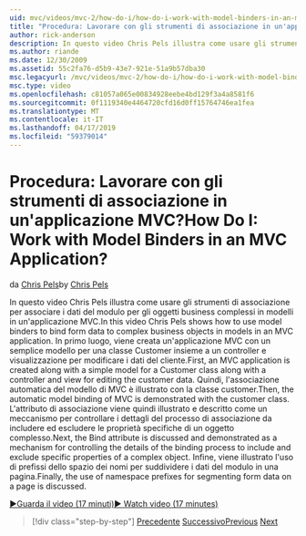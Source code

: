 ```yaml
---
uid: mvc/videos/mvc-2/how-do-i/how-do-i-work-with-model-binders-in-an-mvc-application
title: "Procedura: Lavorare con gli strumenti di associazione in un'applicazione MVC? | Microsoft Docs"
author: rick-anderson
description: In questo video Chris Pels illustra come usare gli strumenti di associazione per associare i dati del modulo per gli oggetti business complessi in modelli in un'applicazione MVC. Primo, un applicat MVC...
ms.author: riande
ms.date: 12/30/2009
ms.assetid: 55c2fa76-d5b9-43e7-921e-51a9b57dba30
msc.legacyurl: /mvc/videos/mvc-2/how-do-i/how-do-i-work-with-model-binders-in-an-mvc-application
msc.type: video
ms.openlocfilehash: c81057a065e00834928eebe4bd129f3a4a8581f6
ms.sourcegitcommit: 0f1119340e4464720cfd16d0ff15764746ea1fea
ms.translationtype: MT
ms.contentlocale: it-IT
ms.lasthandoff: 04/17/2019
ms.locfileid: "59379014"
---
```

# <a name="how-do-i-work-with-model-binders-in-an-mvc-application"></a><span data-ttu-id="65071-105">Procedura: Lavorare con gli strumenti di associazione in un'applicazione MVC?</span><span class="sxs-lookup"><span data-stu-id="65071-105">How Do I: Work with Model Binders in an MVC Application?</span></span>

<span data-ttu-id="65071-106">da [Chris Pels](https://twitter.com/chrispels)</span><span class="sxs-lookup"><span data-stu-id="65071-106">by [Chris Pels](https://twitter.com/chrispels)</span></span>

<span data-ttu-id="65071-107">In questo video Chris Pels illustra come usare gli strumenti di associazione per associare i dati del modulo per gli oggetti business complessi in modelli in un'applicazione MVC.</span><span class="sxs-lookup"><span data-stu-id="65071-107">In this video Chris Pels shows how to use model binders to bind form data to complex business objects in models in an MVC application.</span></span> <span data-ttu-id="65071-108">In primo luogo, viene creata un'applicazione MVC con un semplice modello per una classe Customer insieme a un controller e visualizzazione per modificare i dati del cliente.</span><span class="sxs-lookup"><span data-stu-id="65071-108">First, an MVC application is created along with a simple model for a Customer class along with a controller and view for editing the customer data.</span></span> <span data-ttu-id="65071-109">Quindi, l'associazione automatica del modello di MVC è illustrato con la classe customer.</span><span class="sxs-lookup"><span data-stu-id="65071-109">Then, the automatic model binding of MVC is demonstrated with the customer class.</span></span> <span data-ttu-id="65071-110">L'attributo di associazione viene quindi illustrato e descritto come un meccanismo per controllare i dettagli del processo di associazione da includere ed escludere le proprietà specifiche di un oggetto complesso.</span><span class="sxs-lookup"><span data-stu-id="65071-110">Next, the Bind attribute is discussed and demonstrated as a mechanism for controlling the details of the binding process to include and exclude specific properties of a complex object.</span></span> <span data-ttu-id="65071-111">Infine, viene illustrato l'uso di prefissi dello spazio dei nomi per suddividere i dati del modulo in una pagina.</span><span class="sxs-lookup"><span data-stu-id="65071-111">Finally, the use of namespace prefixes for segmenting form data on a page is discussed.</span></span>

[<span data-ttu-id="65071-112">&#9654;Guarda il video (17 minuti)</span><span class="sxs-lookup"><span data-stu-id="65071-112">&#9654; Watch video (17 minutes)</span></span>](https://channel9.msdn.com/Blogs/ASP-NET-Site-Videos/how-do-i-work-with-model-binders-in-an-mvc-application)

> [!div class="step-by-step"]
> <span data-ttu-id="65071-113">[Precedente](how-do-i-create-a-custom-html-helper-for-an-mvc-application.md)
> [Successivo](how-do-i-use-httpverbs-attributes-in-an-mvc-application.md)</span><span class="sxs-lookup"><span data-stu-id="65071-113">[Previous](how-do-i-create-a-custom-html-helper-for-an-mvc-application.md)
[Next](how-do-i-use-httpverbs-attributes-in-an-mvc-application.md)</span></span>
